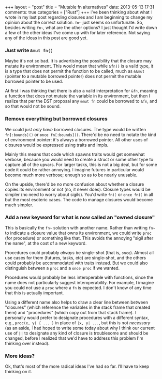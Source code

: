 +++
layout = "post"
title = "Mutable fn alternatives"
date: 2013-05-13 17:31
comments: true
categories = ["Rust"]
+++
I've been thinking about what I wrote in my last post regarding
closures and I am beginning to change my opinion about the correct
solution. `fn~` just seems so unfortunate. So, besides writing `fn~`,
what are the other options?  I just thought I'd write down a few of
the other ideas I've come up with for later reference.  Not saying any
of the ideas in this post are good yet.

### Just write `&mut fn()`

Maybe it's not so bad. It is advertising the possibility that the
closure may mutate its environment. This would mean that while `&fn()`
is a valid type, it is a type that does not permit the function to be
called, much as `&&mut` (pointer to a mutable borrowed pointer) does
not permit the mutable borrowed pointer to be used.

At first I was thinking that there is also a valid interpretation for
`&fn`, meaning a function that does not mutate the variable in its
environment, but then I realize that per the DST proposal any `&mut
fn` could be borrowed to `&fn`, and so that would not be sound.

### Remove everything but borrowed closures

We could just *only have* borrowed closures. The type would be written
`fn[:bounds]()` or `once fn[:bounds]()`. There'd be no need to notate
the kind of environment pointer: it's always a borrowed pointer. All
other uses of closures would be expressed using traits and impls.

Mainly this means that code which spawns traits would get somewhat
verbose, because you would need to create a struct or some other type
to capture all of the upvars. For larger tasks, this is not a big
deal, but for some code it could be rather annoying. I imagine futures
in particular would become much more verbose; enough so as to be
nearly unusable.

On the upside, there'd be no more confusion about whether a closure
copies its environment or not (no, it never does). Closure types would
be simpler (no need to worry about sigils). You'd write `fn()` or
`once fn()` in all but the most esoteric cases. The code to manage
closures would become much simpler.

### Add a new keyword for what is now called an "owned closure"

This is basically the `fn~` solution with another name. Rather than
writing `fn~` to indicate a closure value that owns its environment,
we could write `proc` (for procedure) or something like that.  This
avoids the annoying "sigil after the name", at the cost of a new
keyword.

Procedures could probably *always* be single-shot (that is, `once`).
Almost all use cases for them (futures, tasks, etc) are single-shot,
and the others could probably be accommodated with traits instead. But
we could also distinguish between a `proc` and a `once proc` if we
wanted.

Procedures would probably be less interoperable with functions, since
the name does not particularly suggest interoperability. For example,
I imagine you could not use a `proc` where a `fn` is expected. I don't
know of any time that this is actually important.

Using a different name also helps to draw a clear line between between
"closures" (which reference the variables in the stack frame that
created them) and "procedures" (which copy out from that stack frame).
I personally would prefer to designate procedures with a different
syntax, e.g., `proc(x, y) { ... }` in place of `|x, y| ...`, but this
is not *necessary* (as an aside, I had hoped to write some today about
why I think our current use of `||` to designate any kind of closure
is troublesome and should be changed, before I realized that we'd have
to address this problem I'm thinking over instead).

### More ideas?

Ok, that's most of the more radical ideas I've had so far. I'll have
to keep thinking on it.
